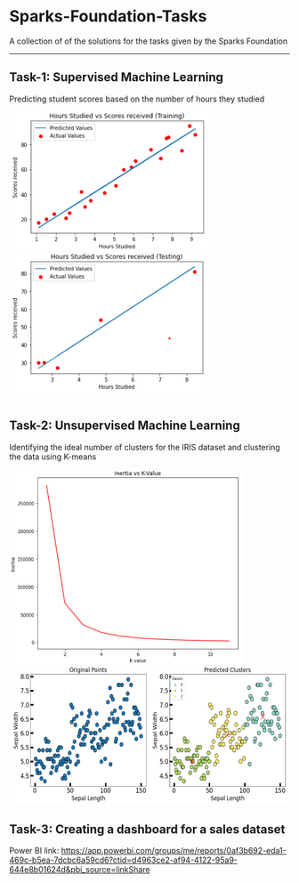 # Sparks-Foundation-Tasks
A collection of of the solutions for the tasks given by the Sparks Foundation

---

## **Task-1: Supervised Machine Learning**
Predicting student scores based on the number of hours they studied

<div>
  <img src="https://github.com/Srinivas-Natarajan/Sparks-Foundation-Tasks/blob/main/Pictures/Task_1_Training.png" alt="Training Line" height="250" />
  <img src="https://github.com/Srinivas-Natarajan/Sparks-Foundation-Tasks/blob/main/Pictures/Task_1_Test.png" alt="Test Line" height="250" />
</div>

<br>

## **Task-2: Unsupervised Machine Learning**
Identifying the ideal number of clusters for the IRIS dataset and clustering the data using K-means 

<img src="https://github.com/Srinivas-Natarajan/Sparks-Foundation-Tasks/blob/main/Pictures/Task_2_Elbow.png" alt="Elbow" height="350" />

<br>

<img src="https://github.com/Srinivas-Natarajan/Sparks-Foundation-Tasks/blob/main/Pictures/Task_2_Cluster.png" alt="Elbow" height="250" />

<br>

## **Task-3: Creating a dashboard for a sales dataset**
Power BI link: https://app.powerbi.com/groups/me/reports/0af3b692-eda1-469c-b5ea-7dcbc6a59cd6?ctid=d4963ce2-af94-4122-95a9-644e8b01624d&pbi_source=linkShare
